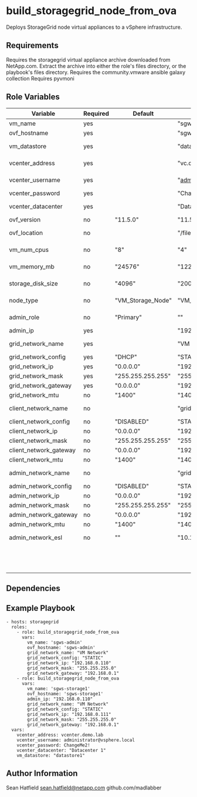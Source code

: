build_storagegrid_node_from_ova
================================

Deploys StorageGrid node virtual appliances to a vSphere infrastructure.

Requirements
------------

Requires the storagegrid virtual appliance archive downloaded from NetApp.com.  Extract the archive into either the role's files directory, or the playbook's files directory.
Requires the community.vmware ansible galaxy collection
Requires pyvmoni

Role Variables
--------------

| Variable                | Required | Default           | Example                       | Comments                                                               |
|-------------------------|----------|-------------------|-------------------------------|------------------------------------------------------------------------|
| vm_name                 | yes      |                   | "sgws-storage1"               | a valid VM name                                                        |
| ovf_hostname            | yes      |                   | "sgws-storage1"               | a valid hostname                                                       |
| vm_datastore            | yes      |                   | "datastore1"                  | the VMware datastore where the node will be placed                     |
| vcenter_address         | yes      |                   | "vc.demo.lab"                 | The hostname or IP address of the vCenter server                       |
| vcenter_username        | yes      |                   | "administrator@vsphere.local" | A vcenter username with rights to deploy the OVA                       |
| vcenter_password        | yes      |                   | "ChangeMe2!"                  | The password for the vcenter user                                      |
| vcenter_datacenter      | yes      |                   | "Datacenter 1"                | vCenter datacenter where the node will be deployed                     |
| ovf_version             | no       | "11.5.0"          | "11.5.0"                      | The StorageGrid OVF version                                            |
| ovf_location            | no       |                   | "/files/sgws/vsphere_ovf"     | optional explicit path to the folder containing the OVF files          |
| vm_num_cpus             | no       | "8"               | "4"                           | optional override for the number of vCPUs                              |
| vm_memory_mb            | no       | "24576"           | "12288"                       | optional override for the virtual memory size in MB                    |
| storage_disk_size       | no       | "4096"            | "200"                         | optional override for the storage node's data disk size in GB          |
| node_type               | no       | "VM_Storage_Node" | "VM_Storage_Node"             | "VM_Admin_Node","VM_Storage_Node", "VM_API_Gateway", "VM_Archive_Node" |
| admin_role              | no       | "Primary"         | ""                            | Admin role for admin nodes. Options are: "Primary", "Non-Primary"      |
| admin_ip                | yes      |                   | "192.168.0.110"               | The IP address of the grid's admin node                                |
| grid_network_name       | yes      |                   | "VM Network"                  | the VMware portgroup name for the grid network                         |
| grid_network_config     | yes      | "DHCP"            | "STATIC"                      | "STATIC" or "DHCP"                                                     |
| grid_network_ip         | yes      | "0.0.0.0"         | "192.168.0.110"               | for DHCP use "0.0.0.0"                                                 |
| grid_network_mask       | yes      | "255.255.255.255" | "255.255.255.0"               | for DHCP use "255.255.255.255"                                         |
| grid_network_gateway    | yes      | "0.0.0.0"         | "192.168.0.1"                 | for DHCP use "0.0.0.0"                                                 |
| grid_network_mtu        | no       | "1400"            | "1400"                        | MTU for the grid network                                               |
| client_network_name     | no       |                   | "grid-admin-network"          | the VMware portgroup name for the client network                       |
| client_network_config   | no       | "DISABLED"        | "STATIC"                      | "DISABLED", "STATIC" or "DHCP"                                         |
| client_network_ip       | no       | "0.0.0.0"         | "192.168.1.110"               |                                                                        |
| client_network_mask     | no       | "255.255.255.255" | "255.255.255.0"               |                                                                        |
| client_network_gateway  | no       | "0.0.0.0"         | "192.168.1.1"                 |                                                                        |
| client_network_mtu      | no       | "1400"            | "1400"                        | MTU for the admin network                                              |
| admin_network_name      | no       |                   | "grid-admin-network"          | the VMware portgroup name for the admin network                        |
| admin_network_config    | no       | "DISABLED"        | "STATIC"                      | "DISABLED", "STATIC" or "DHCP"                                         |
| admin_network_ip        | no       | "0.0.0.0"         | "192.168.1.110"               |                                                                        |
| admin_network_mask      | no       | "255.255.255.255" | "255.255.255.0"               |                                                                        |
| admin_network_gateway   | no       | "0.0.0.0"         | "192.168.1.1"                 |                                                                        |
| admin_network_mtu       | no       | "1400"            | "1400"                        | MTU for the admin network                                              |
| admin_network_esl       | no       | ""                | "10.10.10.0/24,172.16.0.0/16" | a comma-separated list of subnets that will communicate with this node | 
|                         |          |                   |                               | through its admin network gateway. This list will be used to create    | 
|                         |          |                   |                               | static routes. Use CIDR notation.                                      | 


Dependencies
------------

Example Playbook
----------------

    - hosts: storagegrid
      roles:
        - role: build_storagegrid_node_from_ova
          vars:
            vm_name: 'sgws-admin'
            ovf_hostname: 'sgws-admin'        
            grid_network_name: "VM Network"        
            grid_network_config: "STATIC" 
            grid_network_ip: "192.168.0.110"
            grid_network_mask: "255.255.255.0"
            grid_network_gateway: "192.168.0.1"  
        - role: build_storagegrid_node_from_ova
          vars:
            vm_name: 'sgws-storage1'
            ovf_hostname: 'sgws-storage1'        
            admin_ip: "192.168.0.110"
            grid_network_name: "VM Network"        
            grid_network_config: "STATIC" 
            grid_network_ip: "192.168.0.111"
            grid_network_mask: "255.255.255.0"
            grid_network_gateway: "192.168.0.1"  
      vars:   
        vcenter_address: vcenter.demo.lab
        vcenter_username: administrator@vsphere.local
        vcenter_password: ChangeMe2!
        vcenter_datacenter: "Datacenter 1"
        vm_datastore: "datastore1"

Author Information
------------------

Sean Hatfield
sean.hatfield@netapp.com
github.com/madlabber
